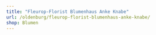 ```yaml
---
title: "Fleurop-Florist Blumenhaus Anke Knabe"
url: /oldenburg/fleurop-florist-blumenhaus-anke-knabe/
shop: Blumen
---
```

